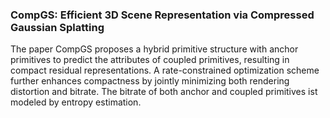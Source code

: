 ### CompGS: Efficient 3D Scene Representation via Compressed Gaussian Splatting

 The paper CompGS proposes a hybrid primitive structure with anchor primitives to predict the attributes of coupled primitives, resulting in compact residual representations. A rate-constrained optimization scheme further enhances compactness by jointly minimizing both rendering distortion and bitrate. The bitrate of both anchor and coupled primitives ist modeled by entropy estimation.
